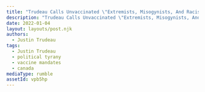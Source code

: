 ```yaml
---
title: "Trudeau Calls Unvaccinated \"Extremists, Misogynists, And Racists\""
description: "Trudeau Calls Unvaccinated \"Extremists, Misogynists, And Racists\""
date: 2022-01-04
layout: layouts/post.njk
authors:
  - Justin Trudeau
tags:
  - Justin Trudeau
  - political tyrany
  - vaccine mandates
  - canada
mediaType: rumble
assetId: vpb5hp
---
```

